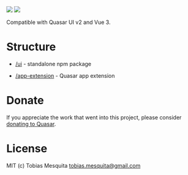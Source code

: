 <img src="https://img.shields.io/npm/v/quasar-ui-q-branded-components.svg?label=quasar-ui-q-branded-components">
<img src="https://img.shields.io/npm/v/quasar-app-extension-q-branded-components.svg?label=quasar-app-extension-q-branded-components">

Compatible with Quasar UI v2 and Vue 3.

# Structure

- [/ui](ui) - standalone npm package

- [/app-extension](app-extension) - Quasar app extension

# Donate

If you appreciate the work that went into this project, please consider [donating to Quasar](https://donate.quasar.dev).

# License

MIT (c) Tobias Mesquita <tobias.mesquita@gmail.com>
